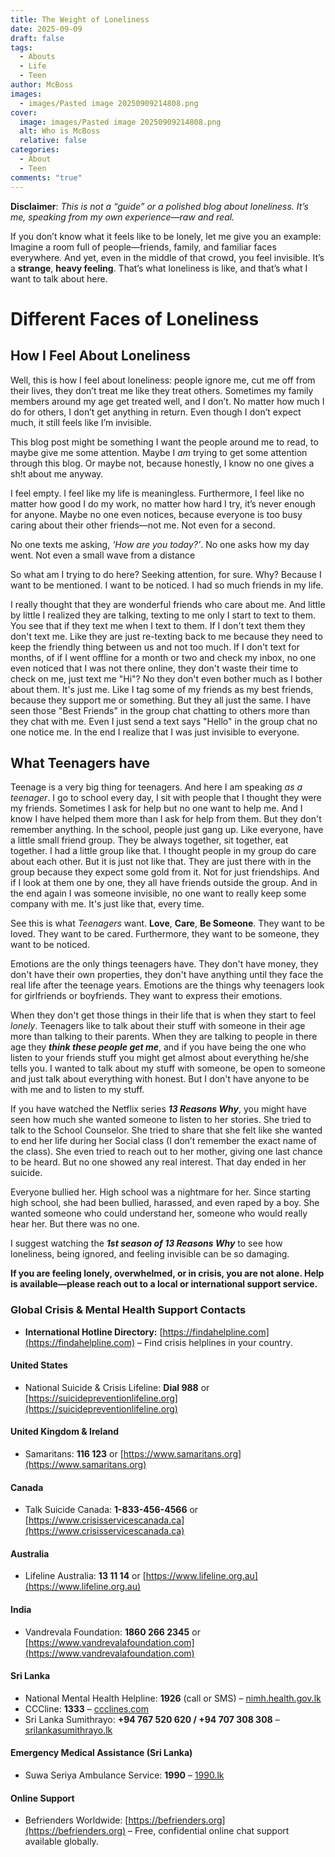 ```yaml
---
title: The Weight of Loneliness
date: 2025-09-09
draft: false
tags:
  - Abouts
  - Life
  - Teen
author: McBoss
images:
  - images/Pasted image 20250909214808.png
cover:
  image: images/Pasted image 20250909214808.png
  alt: Who is McBoss
  relative: false
categories:
  - About
  - Teen
comments: "true"
---
```

**Disclaimer**: _This is not a “guide” or a polished blog about loneliness. It’s me, speaking from my own experience—raw and real._

If you don’t know what it feels like to be lonely, let me give you an example: Imagine a room full of people—friends, family, and familiar faces everywhere. And yet, even in the middle of that crowd, you feel invisible. It’s a **strange**, **heavy feeling**. That’s what loneliness is like, and that’s what I want to talk about here.

# Different Faces of Loneliness
## How I Feel About Loneliness

Well, this is how I feel about loneliness: people ignore me, cut me off from their lives, they don’t treat me like they treat others. Sometimes my family members around my age get treated well, and I don’t. No matter how much I do for others, I don’t get anything in return. Even though I don’t expect much, it still feels like I’m invisible.

This blog post might be something I want the people around me to read, to maybe give me some attention. Maybe I *am* trying to get some attention through this blog. Or maybe not, because honestly, I know no one gives a sh!t about me anyway.

I feel empty. I feel like my life is meaningless. Furthermore, I feel like no matter how good I do my work, no matter how hard I try, it’s never enough for anyone. Maybe no one even notices, because everyone is too busy caring about their other friends—not me. Not even for a second.

No one texts me asking, _‘How are you today?’_. No one asks how my day went. Not even a small wave from a distance

So what am I trying to do here? Seeking attention, for sure. Why? Because I want to be mentioned. I want to be noticed. I had so much friends in my life. 

I really thought that they are wonderful friends who care about me. And little by little I realized they are talking, texting to me only I start to text to them. You see that if they text me when I text to them. If I don't text them they don't text me. Like they are just re-texting back to me because they need to keep the friendly thing between us and not too much. If I don't text for months, of if I went offline for a month or two and check my inbox, no one even noticed that I was not there online, they don't waste their time to check on me, just text me "Hi"? No they don't even bother much as I bother about them. It's just me. Like I tag some of my friends as my best friends, because they support me or something. But they all just the same. I have seen those "Best Friends" in the group chat chatting to others more than they chat with me. Even I just send a text says "Hello" in the group chat no one notice me. 
In the end I realize that I was just invisible to everyone. 

## What Teenagers have

Teenage is a very big thing for teenagers. And here I am speaking _as a teenager_. 
I go to school every day, I sit with people that I thought they were my friends. Sometimes I ask for help but no one want to help me. And I know I have helped them more than I ask for help from them. But they don't remember anything. In the school, people just gang up. Like everyone, have a little small friend group. They be always together, sit together, eat together. I had a little group like that. I thought people in my group do care about each other. But it is just not like that. They are just there with in the group because they expect some gold from it. Not for just friendships. And if I look at them one by one, they all have friends outside the group. And in the end again I was someone invisible, no one want to really keep some company with me. It's just like that, every time.

See this is what _Teenagers_ want. **Love**, **Care**, **Be Someone**.
They want to be loved.
They want to be cared.
Furthermore, they want to be someone, they want to be noticed.

Emotions are the only things teenagers have. They don't have money, they don't have their own properties, they don't have anything until they face the real life after the teenage years. Emotions are the things why teenagers look for girlfriends or boyfriends. They want to express their emotions. 

When they don't get those things in their life that is when they start to feel _lonely_.
Teenagers like to talk about their stuff with someone in their age more than talking to their parents. When they are talking to people in there age they **_think these people get me_**, and if you have being the one who listen to your friends stuff you might get almost about everything he/she tells you. I wanted to talk about my stuff with someone, be open to someone and just talk about everything with honest. But I don't have anyone to be with me and to listen to my stuff.

If you have watched the Netflix series **_13 Reasons Why_**, you might have seen how much she wanted someone to listen to her stories. She tried to talk to the School Counselor. She tried to share that she felt like she wanted to end her life during her Social class (I don’t remember the exact name of the class). She even tried to reach out to her mother, giving one last chance to be heard. But no one showed any real interest. That day ended in her suicide.  

Everyone bullied her. High school was a nightmare for her. Since starting high school, she had been bullied, harassed, and even raped by a boy. She wanted someone who could understand her, someone who would really hear her. But there was no one.  

I suggest watching the **_1st season of 13 Reasons Why_** to see how loneliness, being ignored, and feeling invisible can be so damaging. 

**If you are feeling lonely, overwhelmed, or in crisis, you are not alone. Help is available—please reach out to a local or international support service.**

### **Global Crisis & Mental Health Support Contacts**
* **International Hotline Directory:** [https://findahelpline.com](https://findahelpline.com) – Find crisis helplines in your country.
#### **United States**
* National Suicide & Crisis Lifeline: **Dial 988** or [https://suicidepreventionlifeline.org](https://suicidepreventionlifeline.org)
#### **United Kingdom & Ireland**
* Samaritans: **116 123** or [https://www.samaritans.org](https://www.samaritans.org)
#### **Canada**
* Talk Suicide Canada: **1-833-456-4566** or [https://www.crisisservicescanada.ca](https://www.crisisservicescanada.ca)
#### **Australia**
* Lifeline Australia: **13 11 14** or [https://www.lifeline.org.au](https://www.lifeline.org.au)
#### **India**
* Vandrevala Foundation: **1860 266 2345** or [https://www.vandrevalafoundation.com](https://www.vandrevalafoundation.com)
#### **Sri Lanka**
* National Mental Health Helpline: **1926** (call or SMS) – [nimh.health.gov.lk](https://nimh.health.gov.lk/en/1926-national-mental-health-helpline/)
* CCCline: **1333** – [ccclines.com](https://ccclines.com)
* Sri Lanka Sumithrayo: **+94 767 520 620 / +94 707 308 308** – [srilankasumithrayo.lk](https://srilankasumithrayo.lk/)
#### **Emergency Medical Assistance (Sri Lanka)**
* Suwa Seriya Ambulance Service: **1990** – [1990.lk](http://www.1990.lk/)
#### **Online Support**
* Befrienders Worldwide: [https://befrienders.org](https://befrienders.org) – Free, confidential online chat support available globally.